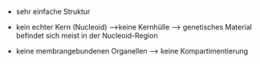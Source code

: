 - sehr einfache Struktur 
- kein echter Kern (Nucleoid)
-->keine Kernhülle 
--> genetisches Material befindet sich meist in der Nucleoid-Region

- keine membrangebundenen Organellen --> keine Kompartimentierung 
